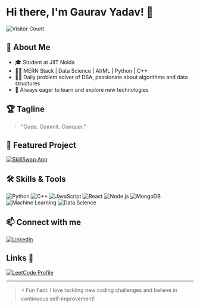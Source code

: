 # Hi there, I'm Gaurav Yadav! 👋

![Visitor Count](https://komarev.com/ghpvc/?username=GauravYadav1718&color=brightgreen)

## 🚀 About Me

- 🎓 Student at JIIT Noida
- 👨‍💻 MERN Stack | Data Science | AI/ML | Python | C++
- 🧑‍💻 Daily problem solver of DSA, passionate about algorithms and data structures
- 🌱 Always eager to learn and explore new technologies

## 🏆 Tagline

> "Code. Commit. Conquer."

## 🚀 Featured Project
[![SkillSwap App](https://img.shields.io/badge/GitHub-SkillSwap_App-blue?logo=github)](https://github.com/GauravYadav1718/SkillSwap)


## 🛠️ Skills & Tools

![Python](https://img.shields.io/badge/Python-3776AB?style=flat&logo=python&logoColor=white)
![C++](https://img.shields.io/badge/C++-00599C?style=flat&logo=cplusplus&logoColor=white)
![JavaScript](https://img.shields.io/badge/JavaScript-F7DF1E?style=flat&logo=javascript&logoColor=black)
![React](https://img.shields.io/badge/React-20232A?style=flat&logo=react&logoColor=61DAFB)
![Node.js](https://img.shields.io/badge/Node.js-339933?style=flat&logo=nodedotjs&logoColor=white)
![MongoDB](https://img.shields.io/badge/MongoDB-4EA94B?style=flat&logo=mongodb&logoColor=white)
![Machine Learning](https://img.shields.io/badge/Machine%20Learning-FF6F00?style=flat)
![Data Science](https://img.shields.io/badge/Data%20Science-003366?style=flat)

## 📫 Connect with me

[![LinkedIn](https://img.shields.io/badge/LinkedIn-blue?style=flat&logo=linkedin)](https://www.linkedin.com/in/gaurav-yadav-a5325b320/)

## Links 🔗 
[![LeetCode Profile](https://img.shields.io/badge/LeetCode-Profile-orange?logo=leetcode)](https://leetcode.com/your-username/)


---

> ⚡ Fun Fact: I love tackling new coding challenges and believe in continuous self-improvement!
